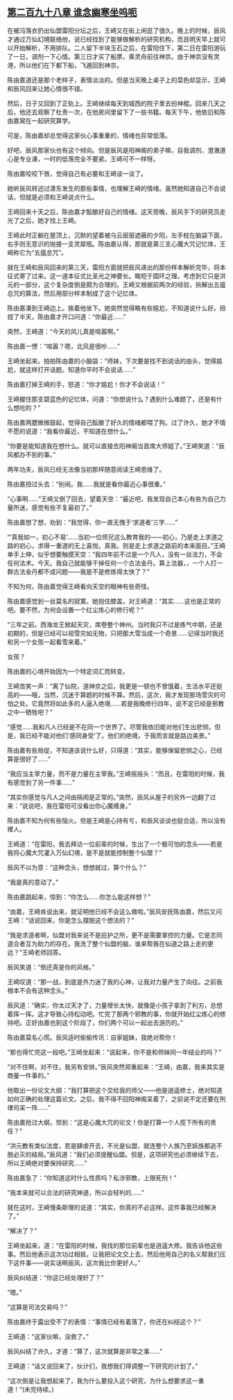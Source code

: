 ## [第二百九十八章 谁念幽寒坐呜呃](https://www.xxbiquge.com/11_11207/8977651.html)


  在被冯落衣扔出仙盟雷阳分坛之后，王崎又在街上闲逛了很久。晚上的时候，辰风才通过万仙幻境联络他，说已经找到了能够做解析的研究机构，而且明天早上就可以开始解析，不用排队。二人留下半块玉石之后，在雷阳住下，第二日在雷阳游玩了一日，调剂一下心情。第三日才买了船票，乘灵舟前往神京。由于神京没有灵港，所以他们在下都下船，飞遁回到神京。

  陈由嘉道还是那个老样子，表情淡淡的。但是当天晚上桌子上的菜色却显示，王崎和辰风回来让她心情很不错。

  然后，日子又回到了正轨上。王崎继续每天到城西的院子里去扮神棍。回来几天之后，他还去观察了杜贵一次，在他房间里留下了一些书籍。每天下午，他依旧和陈由嘉窝在一起研究算学。

  可是，陈由嘉却总觉得这家伙心事重重的，情绪也异常低落。

  好吧，辰风那家伙也有这个倾向。但是辰风是阳神阁的弟子嘛，自我调剂、澄澈道心是专业课，一时的低落完全不要紧。王崎可不一样呀。

  陈由嘉咬咬下唇，觉得自己有必要和王崎谈一谈了。

  她听辰风转述过潇东发生的那些事情，也理解王崎的情绪。虽然她知道自己不会说话，但就是必须和王崎说点什么。

  王崎回来十天之后，陈由嘉才酝酿好自己的情绪。这天旁晚，辰风手下的研究员走光了之后，她才找上王崎。

  王崎此时正躺在屋顶上，沉默的望着被乌云层层遮蔽的夕阳，左手枕在脑袋下面，右手则无意识的抛接一支灵犀瓶。陈由嘉认得，那就是第三支心魔大咒记忆体，王崎称它为“五瘟总咒”。

  就在王崎和辰风回来的第三天，雷阳方面就把辰风递出的那份样本解析完毕，将本征式寄了过来。这一道本征式比圣光之神要长。略短于圆环之理。考虑到它只是洪元的一部分，这个复杂度倒是颇为合理的。王崎又根据前两次的经验，拆解出五瘟总咒的算法，然后用部分样本制成了这个记忆体。

  陈由嘉凑到王崎边上。挨着他坐下。她突然觉得略有些尴尬，不知道说什么好。扭捏了半天，陈由嘉才开口问道：“你最近……”

  突然，王崎道：“今天的风儿真是喧嚣啊。”

  陈由嘉一愣：“喧嚣？嗯，北风是很吵……”

  王崎坐起来。拍拍陈由嘉的小脑袋：“师妹，下次要是找不到说话的由头，觉得尴尬，就这样打开话题。知道你平时不会说话……”

  陈由嘉打掉王崎的手，怒道：“你才尴尬！你才不会说话！”

  王崎握住那支碧蓝色的记忆体，问道：“你想说什么？遇到什么难题了，还是有什么想吃的？”

  陈由嘉两腮微微鼓起，觉得自己酝酿了好久的情绪都喂了狗。过了许久，她才不情不愿的说道：“我看你最近，不知道在想什么。”

  “你要是能知道我在想什么。就可以直接去阳神阁当首席大师姐了。”王崎笑道：“辰风都办不到的事。”

  两年功夫，辰风已经无法像当初那样随意阅读王崎思维了。

  陈由嘉扭过头去：“别闹。我……我就是看你最近心事很重。”

  “心事啊……”王崎又倒了回去，望着天空：“最近吧，我发现自己本心有些为自己力量所迷，感觉有些不复最初了。”

  陈由嘉想了想，劝到：“我觉得，你一直无愧于‘求道者’三字……”

  “‘真我如一，初心不易’……当初一位师兄这么教育我的——初心，乃是走上求道之路的初心，求得一重道的无上喜悦。真我。则是走上求道之路前的本来面目。”王崎单手上伸，似乎想要触摸天空：“我四年前不过是一个凡人，没有一丝法力，不会任何法术。今天。我自己就能够干掉任何一个古法金丹。算上法器，，一个人打一群古法金丹都不成问题——我是不是修炼得太快了？”

  不知为何，陈由嘉觉得王崎看向天空的眼神有些奇怪。

  陈由嘉感觉到一丝莫名的寂寞。她抱住膝盖，对王崎道：“其实……这也是正常的吧。要不然，为何会设置一个红尘炼心的修行呢？”

  “三年之前。西海龙王掀起天灾，席卷整个神州。当时我只不过是练气中期，还是初期的，但是已经可以视雪灾如无物，只把那大雪当成一个奇景……记得当时我还和另一个女孩一起看雪来着。”

  女孩？

  陈由嘉的心境开始因为一个特定词汇而转变。

  王崎苦笑一声：“离了仙院，道神京之后，我更是一顿也不曾饿着，生活水平还挺高的——哦，当然，沉迷于算题的时候不算。然后，这次，我才发现那场雪灾的可怕之处。它竟然将如此多的人逼入绝境……若是我晚修行四年，说不定已经是邪教之中一牺牲吧？”

  “感觉……我和凡人已经是不在同一个世界了。尽管我依旧能对他们生出悲悯，但是，我已经不能对他们‘感同身受’了。他们的绝境，于我而言就是路边美景。”

  陈由嘉有些局促，不知道该说什么好，只得道：“其实，能够保留悲悯之心，已经算是很好了……”

  “我应当主宰力量，而不是力量在主宰我。”王崎摇摇头：“而且，在雷阳的时候，我有感觉到了另一件事……”

  “其实你感觉与凡人之间由隔阂是正常的。”突然，辰风从屋子的另外一边翻了过来：“说说吧，我在雷阳可没看出你心魔缠身。”

  陈由嘉不知为何有些恼火。但是王崎是心持有亏，和辰风谈谈也挺合适，所以没有撵人。

  王崎道：“在雷阳，我去拜访一位前辈的时候，生出了一个极可怕的念头——若是我将心魔大咒灌入万仙幻境，是不是就能控制整个仙盟？”

  辰风不以为意：“这种念头，想想就过，算个什么？”

  “我是真的意动了。”

  陈由嘉跳起来，惊到：“你怎么……你怎么能这样想？”

  “由嘉，王崎肯说出来，就证明他已经不会这么做啦。”辰风安抚陈由嘉，然后又问王崎：“话说回来，你是怎么摆脱这个想法的？”

  “我是求道者啊，仙盟对我来说不是庇护之所，更不是需要掌控的力量。它是志同道合者互为助力的存在。我洗了整个仙盟的脑，谁来帮我在仙道之路上走的更远？”王崎老师回答。

  辰风笑道：“倒还真是你的风格。”

  王崎叹道：“那一战，到底是外力迷了我的心神，让我对力量产生了向往。之前我根本不会有这种念头。”

  辰风道：“确实，你太过天才了，力量增长太快，就像是小孩子拿到了利刃，总想着挥一挥。这才导致心持松动吧。忙完了那两个邪教的事，你就开始红尘炼心的修持吧。正好由嘉也到这个阶段了，你们两个可以一起出去游历的。”

  陈由嘉莫名心慌。辰风适时偷偷传讯：自家姐妹，我绝对帮你！

  “那也得忙完这一段吧。”王崎坐起来：“说起来，你不是和师妹同一年结业的吗？”

  “对不住啊，对不住，我另有安排。”辰风突然郑重起来：“王崎，由嘉，我来其实是商量一件事的。”

  他取出一份论文大纲：“我打算把这个交给我的师父——他是逍遥修士，绝对知道如何正确的处理这篇论文。之后，我不得不回阳神阁呆着了，之前说不定还要在刑律司呆一阵……”

  陈由嘉抢过大纲，惊到：“这是心魔大咒的论文！你是打算一个人揽下所有的责任？”

  “洪元教有类似法度，若是肆虐开去，不光是仙盟，就连整个人族乃至妖族都逃不脱必灭的结局。”辰风道：“我们必须提醒仙盟。但是，这项研究也必须继续下去，所以王崎绝对要保持研究……”

  陈由嘉急了：“你知道这时什么性质吗？私涉邪教，上限死刑！”

  “我本来就可以合法的研究神道，所以会轻判的……”

  就在这时，王崎慢条斯理的说道：“其实，你真的不必这样。这件事我已经解决了。”

  “解决了？”

  王崎坐起来，道：“在雷阳的时候，我找的那位前辈也是逍遥大修。我告诉他这些事。然后他表示这次功过相抵，让我把论文交上去，然后他用自己的名义帮我们压下这件事——说实话啊辰风，这次我比你更好人。”

  辰风纠结道：“你这已经处理好了？”

  “嗯。”

  “这算是司法交易吗？”

  陈由嘉终于露出受不了的表情：“事情已经有着落了，你还在纠结这个？”

  王崎道：“这家伙嘛，没救了。”

  辰风纠结了许久，才道：“算了，这次就算是非常之事……”

  王崎道：“话又说回来了，伙计们，我想我们得调整一下研究的计划了。”

  “这次倒是让我想起来了，我为什么要投入这个研究，为什么想要求这一重道！”(未完待续。)
